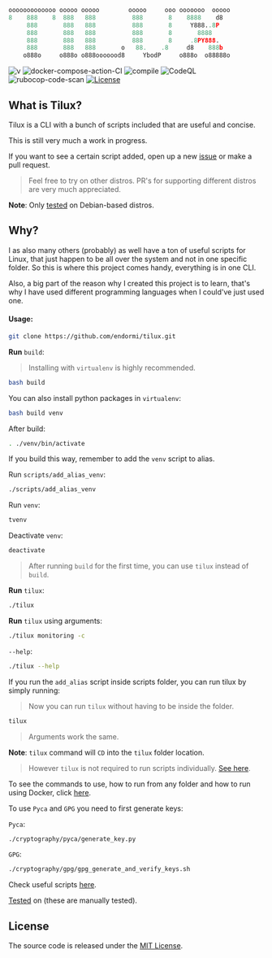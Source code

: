 ```python
ooooooooooooo ooooo ooooo        ooooo     ooo ooooooo  ooooo
8    888    8  888   888          888       8    8888    d8
     888       888   888          888       8     Y888..8P
     888       888   888          888       8       8888
     888       888   888          888       8     .8PY888.
     888       888   888       o   88.    .8     d8    888b
    o888o     o888o o888ooooood8     YbodP     o888o  o88888o
```

![v](https://img.shields.io/badge/tilux-v.1.0.0-blue)
![docker-compose-action-CI](https://github.com/endormi/tilux/workflows/docker-compose-action-CI/badge.svg?branch=master)
![compile](https://github.com/endormi/tilux/actions/workflows/compile.yml/badge.svg?branch=master)
![CodeQL](https://github.com/endormi/tilux/actions/workflows/codeql-analysis.yml/badge.svg?branch=master)
![rubocop-code-scan](https://github.com/endormi/tilux/actions/workflows/rubocop-analysis.yml/badge.svg?branch=master)
[![License](https://img.shields.io/github/license/endormi/tilux)](LICENSE)

## What is Tilux?

Tilux is a CLI with a bunch of scripts included that are useful and concise.

This is still very much a work in progress.

If you want to see a certain script added, open up a new [issue](https://github.com/endormi/tilux/issues/new/choose) or make a pull request.

> Feel free to try on other distros. PR's for supporting different distros are very much appreciated.

**Note**: Only [tested](TESTED_ON.md) on Debian-based distros.

## Why?

I as also many others (probably) as well have a ton of useful scripts for Linux, that just happen to be all over
the system and not in one specific folder. So this is where this project comes handy, everything is in one CLI.

Also, a big part of the reason why I created this project is to learn, that's why I have used different programming languages when I could've just used one.

#### Usage:

```bash
git clone https://github.com/endormi/tilux.git
```

**Run** `build`:

> Installing with `virtualenv` is highly recommended.

```bash
bash build
```

You can also install python packages in `virtualenv`:

```bash
bash build venv
```

After build:

```bash
. ./venv/bin/activate
```

If you build this way, remember to add the `venv` script to alias.

Run `scripts/add_alias_venv`:

```bash
./scripts/add_alias_venv
```

Run `venv`:

```bash
tvenv
```

Deactivate `venv`:

```bash
deactivate
```

> After running `build` for the first time, you can use `tilux` instead of `build`.

**Run** `tilux`:

```bash
./tilux
```

**Run** `tilux` using arguments:

```bash
./tilux monitoring -c
```

`--help`:

```bash
./tilux --help
```

If you run the `add_alias` script inside scripts folder, you can run tilux by simply running:

> Now you can run `tilux` without having to be inside the folder.

```bash
tilux
```

> Arguments work the same.

**Note**: `tilux` command will `CD` into the `tilux` folder location.

> However `tilux` is not required to run scripts individually. [See here](docs/README.md#run-from-any-folder).

To see the commands to use, how to run from any folder and how to run using Docker, click [here](docs/README.md).

To use `Pyca` and `GPG` you need to first generate keys:

`Pyca`:

```bash
./cryptography/pyca/generate_key.py
```

`GPG`:

```bash
./cryptography/gpg/gpg_generate_and_verify_keys.sh
```

Check useful scripts [here](scripts/README.md).

[Tested](TESTED_ON.md) on (these are manually tested).

## License

The source code is released under the [MIT License](LICENSE).
